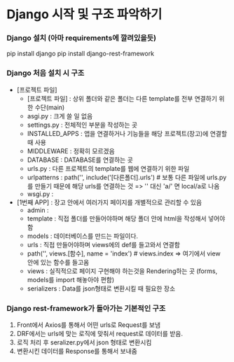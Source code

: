 # Django 시작 및 구조 파악하기

### Django 설치 (아마 requirements에 깔려있을듯)
pip install django
pip install django-rest-framework

### Django 처음 설치 시 구조
* [프로젝트 파일]  
  * [프로젝트 파일] : 상위 폴더와 같은 폴더는 다른 template를 전부 연결하기 위한 수단(main)
  * asgi.py     : 크게 쓸 일 없음
  * settings.py : 전체적인 부분을 작성하는 곳
  * INSTALLED_APPS : 앱을 연결하거나 기능들을 해당 프로젝트(장고)에 연결할 때 사용
  * MIDDLEWARE     : 정확히 모르겠음
  * DATABASE       : DATABASE를 연결하는 곳
  * urls.py     : 다른 프로젝트의 template를 웹에 연결하기 위한 파일
  * urlpatterns : path('', include('[다른폴더].urls') # 보통 다른 파일에 urls.py를 만들기 때문에 해당 urls를 연결하는 것 => '' 대신 'a/' 면 local/a로 나옴
  * wsgi.py     :  
* [1번째 APP] : 장고 안에서 여러가지 페이지를 개별적으로 관리할 수 있음
  * admin :
  * template : 직접 폴더를 만들어야하며 해당 폴더 안에 html을 작성해서 넣어야함
  * models : 데이터베이스를 만드는 파일이다.
  * urls : 직접 만들어야하며 views에의 def를 들고와서 연결함
  * path('', views.[함수], name = 'index') # views.index => 여기에서 view 안에 있는 함수를 들고옴
  * views : 실직적으로 페이지 구현해야 하는것을 Rendering하는 곳 (forms, models를 import 해놓아야 편함)
  * serializers : Data를 json형태로 변환시킬 때 필요한 장소

### Django rest-framework가 돌아가는 기본적인 구조
1. Front에서 Axios를 통해서 어떤 urls로 Request를 보냄
2. DRF에서는 urls에 맞는 로직에 맞춰서 request로 데이터를 받음.
3. 로직 처리 후 seralizer.py에서 json 형태로 변환시킴
4. 변환시킨 데이터를 Response를 통해서 보내줌